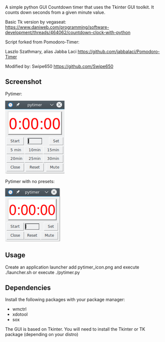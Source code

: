A simple python GUI Countdown timer that uses the Tkinter GUI toolkit. It counts down seconds from a given minute value. 

Basic Tk version by vegaseat:
https://www.daniweb.com/programming/software-development/threads/464062/countdown-clock-with-python

Script forked from Pomodoro-Timer:

Laszlo Szathmary, alias Jabba Laci https://github.com/jabbalaci/Pomodoro-Timer

Modified by: Swipe650 https://github.com/Swipe650

Screenshot
---------
Pytimer:

![pytimer](screenshot.png) 

Pytimer with no presets:

![pytimer with no presets](screenshot2.png)

Usage
-----

Create an application launcher add pytimer_icon.png and execute ./launcher.sh or execute ./pytimer.py

Dependencies
------------

Install the following packages with your package manager:
* wmctrl
* xdotool
* sox

The GUI is based on Tkinter. You will need to install the Tkinter or TK package (depending on your distro)

